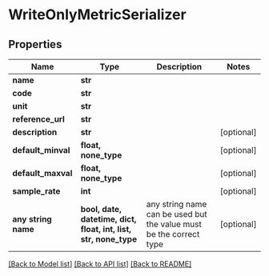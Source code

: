# WriteOnlyMetricSerializer


## Properties
Name | Type | Description | Notes
------------ | ------------- | ------------- | -------------
**name** | **str** |  | 
**code** | **str** |  | 
**unit** | **str** |  | 
**reference_url** | **str** |  | 
**description** | **str** |  | [optional] 
**default_minval** | **float, none_type** |  | [optional] 
**default_maxval** | **float, none_type** |  | [optional] 
**sample_rate** | **int** |  | [optional] 
**any string name** | **bool, date, datetime, dict, float, int, list, str, none_type** | any string name can be used but the value must be the correct type | [optional]

[[Back to Model list]](../README.md#documentation-for-models) [[Back to API list]](../README.md#documentation-for-api-endpoints) [[Back to README]](../README.md)



